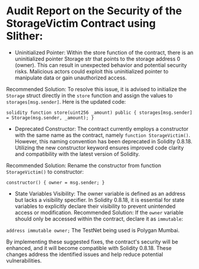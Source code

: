 # Audit Report on the Security of the StorageVictim Contract using Slither:

* Uninitialized Pointer:
Within the store function of the contract, there is an uninitialized pointer Storage str that points to the storage address 0 (owner). This can result in unexpected behavior and potential security risks. Malicious actors could exploit this uninitialized pointer to manipulate data or gain unauthorized access.

Recommended Solution:
To resolve this issue, it is advised to initialize the `Storage` struct directly in the `store` function and assign the values to `storages[msg.sender]`. Here is the updated code:

`solidity
function store(uint256 _amount) public {
    storages[msg.sender] = Storage(msg.sender, _amount);
}
`
* Deprecated Constructor:
The contract currently employs a constructor with the same name as the contract, namely `function StorageVictim()`. However, this naming convention has been deprecated in Solidity 0.8.18. Utilizing the new constructor keyword ensures improved code clarity and compatibility with the latest version of Solidity.

Recommended Solution:
Rename the constructor from function `StorageVictim()` to constructor:

`constructor() {
    owner = msg.sender;
}`

* State Variables Visibility:
The owner variable is defined as an address but lacks a visibility specifier. In Solidity 0.8.18, it is essential for state variables to explicitly declare their visibility to prevent unintended access or modification.
Recommended Solution:
If the `owner` variable should only be accessed within the contract, declare it as `immutable`:

`address immutable owner;`
The TestNet being used is Polygan Mumbai.

By implementing these suggested fixes, the contract's security will be enhanced, and it will become compatible with Solidity 0.8.18. These changes address the identified issues and help reduce potential vulnerabilities.
